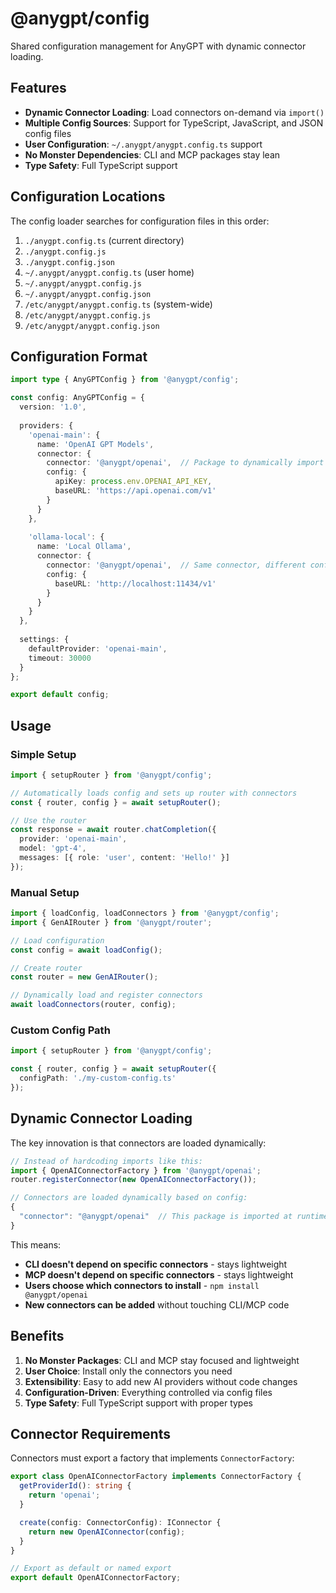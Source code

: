 # @anygpt/config

Shared configuration management for AnyGPT with dynamic connector loading.

## Features

- **Dynamic Connector Loading**: Load connectors on-demand via `import()`
- **Multiple Config Sources**: Support for TypeScript, JavaScript, and JSON config files
- **User Configuration**: `~/.anygpt/anygpt.config.ts` support
- **No Monster Dependencies**: CLI and MCP packages stay lean
- **Type Safety**: Full TypeScript support

## Configuration Locations

The config loader searches for configuration files in this order:

1. `./anygpt.config.ts` (current directory)
2. `./anygpt.config.js`
3. `./anygpt.config.json`
4. `~/.anygpt/anygpt.config.ts` (user home)
5. `~/.anygpt/anygpt.config.js`
6. `~/.anygpt/anygpt.config.json`
7. `/etc/anygpt/anygpt.config.ts` (system-wide)
8. `/etc/anygpt/anygpt.config.js`
9. `/etc/anygpt/anygpt.config.json`

## Configuration Format

```typescript
import type { AnyGPTConfig } from '@anygpt/config';

const config: AnyGPTConfig = {
  version: '1.0',
  
  providers: {
    'openai-main': {
      name: 'OpenAI GPT Models',
      connector: {
        connector: '@anygpt/openai',  // Package to dynamically import
        config: {
          apiKey: process.env.OPENAI_API_KEY,
          baseURL: 'https://api.openai.com/v1'
        }
      }
    },
    
    'ollama-local': {
      name: 'Local Ollama',
      connector: {
        connector: '@anygpt/openai',  // Same connector, different config
        config: {
          baseURL: 'http://localhost:11434/v1'
        }
      }
    }
  },
  
  settings: {
    defaultProvider: 'openai-main',
    timeout: 30000
  }
};

export default config;
```

## Usage

### Simple Setup

```typescript
import { setupRouter } from '@anygpt/config';

// Automatically loads config and sets up router with connectors
const { router, config } = await setupRouter();

// Use the router
const response = await router.chatCompletion({
  provider: 'openai-main',
  model: 'gpt-4',
  messages: [{ role: 'user', content: 'Hello!' }]
});
```

### Manual Setup

```typescript
import { loadConfig, loadConnectors } from '@anygpt/config';
import { GenAIRouter } from '@anygpt/router';

// Load configuration
const config = await loadConfig();

// Create router
const router = new GenAIRouter();

// Dynamically load and register connectors
await loadConnectors(router, config);
```

### Custom Config Path

```typescript
import { setupRouter } from '@anygpt/config';

const { router, config } = await setupRouter({
  configPath: './my-custom-config.ts'
});
```

## Dynamic Connector Loading

The key innovation is that connectors are loaded dynamically:

```typescript
// Instead of hardcoding imports like this:
import { OpenAIConnectorFactory } from '@anygpt/openai';
router.registerConnector(new OpenAIConnectorFactory());

// Connectors are loaded dynamically based on config:
{
  "connector": "@anygpt/openai"  // This package is imported at runtime
}
```

This means:
- **CLI doesn't depend on specific connectors** - stays lightweight
- **MCP doesn't depend on specific connectors** - stays lightweight  
- **Users choose which connectors to install** - `npm install @anygpt/openai`
- **New connectors can be added** without touching CLI/MCP code

## Benefits

1. **No Monster Packages**: CLI and MCP stay focused and lightweight
2. **User Choice**: Install only the connectors you need
3. **Extensibility**: Easy to add new AI providers without code changes
4. **Configuration-Driven**: Everything controlled via config files
5. **Type Safety**: Full TypeScript support with proper types

## Connector Requirements

Connectors must export a factory that implements `ConnectorFactory`:

```typescript
export class OpenAIConnectorFactory implements ConnectorFactory {
  getProviderId(): string {
    return 'openai';
  }

  create(config: ConnectorConfig): IConnector {
    return new OpenAIConnector(config);
  }
}

// Export as default or named export
export default OpenAIConnectorFactory;
```
